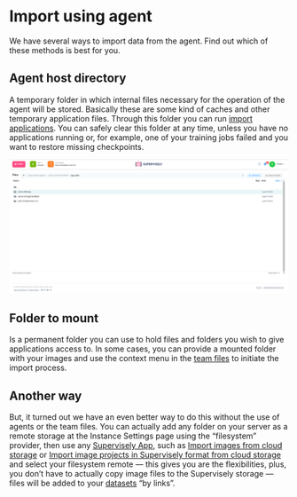 # Import using agent

We have several ways to import data from the agent. Find out which of these methods is best for you.

## **Agent host directory**

A temporary folder in which internal files necessary for the operation of the agent will be stored. Basically these are some kind of caches and other temporary application files. Through this folder you can run [import applications](https://dev.supervise.ly/ecosystem/import). You can safely clear this folder at any time, unless you have no applications running or, for example, one of your training jobs failed and you want to restore missing checkpoints.

![Agent app data](import-agent-1.png)

## **Folder to mount**

Is a permanent folder you can use to hold files and folders you wish to give applications access to. In some cases, you can provide a mounted folder with your images and use the context menu in the [team files](../../../team-files/README.md) to initiate the import process.

## **Another way**

But, it turned out we have an even better way to do this without the use of agents or the team files. You can actually add any folder on your server as a remote storage at the Instance Settings page using the “filesystem” provider, then use any [Supervisely App](https://ecosystem.supervisely.com/import), such as [Import images from cloud storage](https://ecosystem.supervisely.com/apps/import-images-from-cloud-storage) or [Import image projects in Supervisely format from cloud storage](https://ecosystem.supervisely.com/apps/import-images-in-sly-format-from-cloud-storage) and select your filesystem remote — this gives you are the flexibilities, plus, you don’t have to actually copy image files to the Supervisely storage — files will be added to your [datasets](../../../project/datasets/datasets.md) “by links”.
